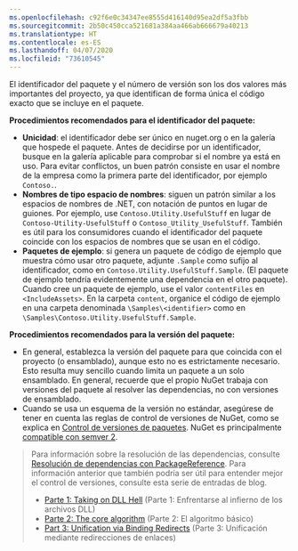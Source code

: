 ```yaml
---
ms.openlocfilehash: c92f6e0c34347ee8555d416140d95ea2df5a3fbb
ms.sourcegitcommit: 2b50c450cca521681a384aa466ab666679a40213
ms.translationtype: HT
ms.contentlocale: es-ES
ms.lasthandoff: 04/07/2020
ms.locfileid: "73610545"
---
```

El identificador del paquete y el número de versión son los dos valores más importantes del proyecto, ya que identifican de forma única el código exacto que se incluye en el paquete.

**Procedimientos recomendados para el identificador del paquete:**

- **Unicidad**: el identificador debe ser único en nuget.org o en la galería que hospede el paquete. Antes de decidirse por un identificador, busque en la galería aplicable para comprobar si el nombre ya está en uso. Para evitar conflictos, un buen patrón consiste en usar el nombre de la empresa como la primera parte del identificador, por ejemplo `Contoso.`.
- **Nombres de tipo espacio de nombres**: siguen un patrón similar a los espacios de nombres de .NET, con notación de puntos en lugar de guiones. Por ejemplo, use `Contoso.Utility.UsefulStuff` en lugar de `Contoso-Utility-UsefulStuff` o `Contoso_Utility_UsefulStuff`. También es útil para los consumidores cuando el identificador del paquete coincide con los espacios de nombres que se usan en el código.
- **Paquetes de ejemplo**: si genera un paquete de código de ejemplo que muestra cómo usar otro paquete, adjunte `.Sample` como sufijo al identificador, como en `Contoso.Utility.UsefulStuff.Sample`. (El paquete de ejemplo tendría evidentemente una dependencia en el otro paquete). Cuando cree un paquete de ejemplo, use el valor `contentFiles` en `<IncludeAssets>`. En la carpeta `content`, organice el código de ejemplo en una carpeta denominada `\Samples\<identifier>` como en `\Samples\Contoso.Utility.UsefulStuff.Sample`.

**Procedimientos recomendados para la versión del paquete:**

- En general, establezca la versión del paquete para que coincida con el proyecto (o ensamblado), aunque esto no es estrictamente necesario. Esto resulta muy sencillo cuando limita un paquete a un solo ensamblado. En general, recuerde que el propio NuGet trabaja con versiones del paquete al resolver las dependencias, no con versiones de ensamblado.
- Cuando se usa un esquema de la versión no estándar, asegúrese de tener en cuenta las reglas de control de versiones de NuGet, como se explica en [Control de versiones de paquetes](../../concepts/package-versioning.md). NuGet es principalmente [compatible con semver 2](../../concepts/package-versioning.md#semantic-versioning-200).

> Para información sobre la resolución de las dependencias, consulte [Resolución de dependencias con PackageReference](../../concepts/dependency-resolution.md#dependency-resolution-with-packagereference). Para información anterior que también podría ser útil para entender mejor el control de versiones, consulte esta serie de entradas de blog.
>
> - [Parte 1: Taking on DLL Hell](https://blog.davidebbo.com/2011/01/nuget-versioning-part-1-taking-on-dll.html) (Parte 1: Enfrentarse al infierno de los archivos DLL)
> - [Parte 2: The core algorithm](https://blog.davidebbo.com/2011/01/nuget-versioning-part-2-core-algorithm.html) (Parte 2: El algoritmo básico)
> - [Part 3: Unification via Binding Redirects](https://blog.davidebbo.com/2011/01/nuget-versioning-part-3-unification-via.html) (Parte 3: Unificación mediante redirecciones de enlaces)
